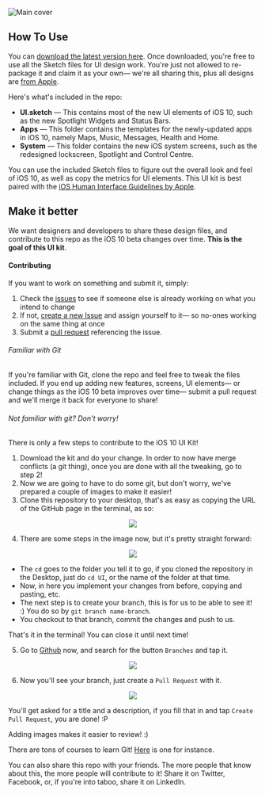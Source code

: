 ![Main cover](https://github.com/iOS10-KIT/Website/blob/master/resources/cover.png)

## How To Use

You can [download the latest version here](https://github.com/iOS10-KIT/UI/archive/master.zip). Once downloaded, you're free to use all the Sketch files for UI design work. You're just not allowed to re-package it and claim it as your own— we're all sharing this, plus all designs are [from Apple](http://www.apple.com/ios/ios10-preview/).

Here's what's included in the repo:

- **UI.sketch** — This contains most of the new UI elements of iOS 10, such as the new Spotlight Widgets and Status Bars.
- **Apps** — This folder contains the templates for the newly-updated apps in iOS 10, namely Maps, Music, Messages, Health and Home.
- **System** — This folder contains the new iOS system screens, such as the redesigned lockscreen, Spotlight and Control Centre.

You can use the included Sketch files to figure out the overall look and feel of iOS 10, as well as copy the metrics for UI elements. This UI kit is best paired with the [iOS Human Interface Guidelines by Apple](https://developer.apple.com/ios/human-interface-guidelines/).

## Make it better

We want designers and developers to share these design files, and contribute to this repo as the iOS 10 beta changes over time. **This is the goal of this UI kit**.

#### Contributing

If you want to work on something and submit it, simply:

1. Check the [issues](https://github.com/iOS10-KIT/UI/issues) to see if someone else is already working on what you intend to change
2. If not, [create a new Issue](https://github.com/iOS10-KIT/UI/issues/new) and assign yourself to it— so no-ones working on the same thing at once
3. Submit a [pull request](https://github.com/iOS10-KIT/UI/compare) referencing the issue.

###### Familiar with Git

If you're familiar with Git, clone the repo and feel free to tweak the files included. If you end up adding new features, screens, UI elements— or change things as the iOS 10 beta improves over time— submit a pull request and we'll merge it back for everyone to share!

###### Not familiar with git? Don't worry!

There is only a few steps to contribute to the iOS 10 UI Kit!

1. Download the kit and do your change. In order to now have merge conflicts (a git thing), once you are done with all the tweaking, go to step 2!
2. Now we are going to have to do some git, but don't worry, we've prepared a couple of images to make it easier!
3. Clone this repository to your desktop, that's as easy as copying the URL of the GitHub page in the terminal, as so:

<div align = "center">
<img src="https://github.com/iOS10-KIT/Website/blob/master/resources/git/first.png" />
</div>

4. There are some steps in the image now, but it's pretty straight forward:

<div align = "center">
<img src="https://github.com/iOS10-KIT/Website/blob/master/resources/git/second.png" />
</div>

- The `cd` goes to the folder you tell it to go, if you cloned the repository in the Desktop, just do `cd UI`, or the name of the folder at that time.
- Now, in here you implement your changes from before, copying and pasting, etc.
- The next step is to create your branch, this is for us to be able to see it! :) You do so by `git branch name-branch`.
- You checkout to that branch, commit the changes and push to us.

That's it in the terminal! You can close it until next time!

5. Go to [Github](https://github.com/iOS10-KIT/UI) now, and search for the button `Branches` and tap it.

<div align = "center">
<img src="https://github.com/iOS10-KIT/Website/blob/master/resources/git/third.png" />
</div>

6. Now you'll see your branch, just create a `Pull Request` with it.

<div align = "center">
<img src="https://github.com/iOS10-KIT/Website/blob/master/resources/git/fourth.png" />
</div>

You'll get asked for a title and a description, if you fill that in and tap `Create Pull Request`, you are done! :P

Adding images makes it easier to review! :)

There are tons of courses to learn Git! [Here](http://code.tutsplus.com/tutorials/git-for-designers--pre-54689) is one for instance.

You can also share this repo with your friends. The more people that know about this, the more people will contribute to it! Share it on Twitter, Facebook, or, if you're into taboo, share it on LinkedIn.
